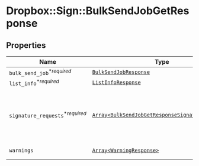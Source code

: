 # Dropbox::Sign::BulkSendJobGetResponse



## Properties

| Name | Type | Description | Notes |
| ---- | ---- | ----------- | ----- |
| `bulk_send_job`<sup>*_required_</sup> | [```BulkSendJobResponse```](BulkSendJobResponse.md) |    |  |
| `list_info`<sup>*_required_</sup> | [```ListInfoResponse```](ListInfoResponse.md) |    |  |
| `signature_requests`<sup>*_required_</sup> | [```Array<BulkSendJobGetResponseSignatureRequests>```](BulkSendJobGetResponseSignatureRequests.md) |  Contains information about the Signature Requests sent in bulk.  |  |
| `warnings` | [```Array<WarningResponse>```](WarningResponse.md) |  A list of warnings.  |  |

